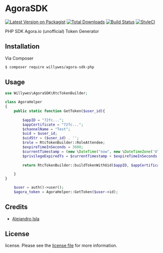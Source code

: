 # AgoraSDK

[![Latest Version on Packagist][ico-version]][link-packagist]
[![Total Downloads][ico-downloads]][link-downloads]
[![Build Status][ico-travis]][link-travis]
[![StyleCI][ico-styleci]][link-styleci]

PHP SDK Agora.io (unofficial) Token Generator

## Installation

Via Composer

``` bash
$ composer require willywes/agora-sdk-php
```

## Usage

``` php
use Willywes\AgoraSDK\RtcTokenBuilder;

class AgoraHelper
{
    public static function GetToken($user_id){
    
        $appID = "72fc...";
        $appCertificate = "72fc...";
        $channelName = "Test";
        $uid = $user_id;
        $uidStr = ($user_id) . '';
        $role = RtcTokenBuilder::RoleAttendee;
        $expireTimeInSeconds = 3600;
        $currentTimestamp = (new \DateTime("now", new \DateTimeZone('UTC')))->getTimestamp();
        $privilegeExpiredTs = $currentTimestamp + $expireTimeInSeconds;
    
        return RtcTokenBuilder::buildTokenWithUid($appID, $appCertificate, $channelName, $uid, $role, $privilegeExpiredTs);
    
    }
}
```

``` php  
    $user = auth()->user();
    $agora_token = AgoraHelper::GetToken($user->id);
```

## Credits

- [Alejandro Isla][link-author]



## License

license. Please see the [license file](license.md) for more information.

[ico-version]: https://img.shields.io/packagist/v/willywes/agora-sdk-php.svg?style=flat-square
[ico-downloads]: https://img.shields.io/packagist/dt/willywes/agora-sdk-php.svg?style=flat-square
[ico-travis]: https://img.shields.io/travis/willywes/agora-sdk-php/master.svg?style=flat-square
[ico-styleci]: https://styleci.io/repos/329085525/shield

[link-packagist]: https://packagist.org/packages/willywes/agora-sdk-php
[link-downloads]: https://packagist.org/packages/willywes/agora-sdk-php
[link-travis]: https://travis-ci.org/willywes/agora-sdk-php
[link-styleci]: https://styleci.io/repos/329085525
[link-author]: https://github.com/willywes


